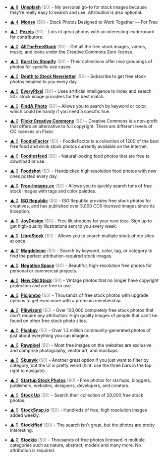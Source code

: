 - <a href="#vote-form" class="vote-link" rel="modal:open" id="recYK7HHknnHJpaS8">&#x25B2; <span class="count">8</span></a> &nbsp;**[Unsplash](https://unsplash.com/)** <span style="color: grey;">($0)</span> - My personal go-to for stock images because they're really easy to search and use. Attribution is also optional.

- <a href="#vote-form" class="vote-link" rel="modal:open" id="recraQ95TrgamaNGc">&#x25B2; <span class="count">4</span></a> &nbsp;**[Moose](https://photos.icons8.com/)** <span style="color: grey;">($0)</span> - Stock Photos Designed to Work Together — For Free

- <a href="#vote-form" class="vote-link" rel="modal:open" id="recLxG3XEnQjQDceS">&#x25B2; <span class="count">1</span></a> &nbsp;**[Pexels](https://www.pexels.com/)** <span style="color: grey;">($0)</span> - Lots of great photos with an interesting leaderboard for contributors.

- <a href="#vote-form" class="vote-link" rel="modal:open" id="recIS5H5VaUJ83d6w">&#x25B2; <span class="count">0</span></a> &nbsp;**[AllTheFreeStock](http://allthefreestock.com/)** <span style="color: grey;">($0)</span> - Get all the free stock images, videos, music, and icons under the Creative Commons Zero license.

- <a href="#vote-form" class="vote-link" rel="modal:open" id="recQAqPHrnZy66zov">&#x25B2; <span class="count">0</span></a> &nbsp;**[Burst by Shopify](https://burst.shopify.com/)** <span style="color: grey;">($0)</span> - Their collections offer nice groupings of photos for specific use cases.

- <a href="#vote-form" class="vote-link" rel="modal:open" id="recv9lJakirnjwcSC">&#x25B2; <span class="count">0</span></a> &nbsp;**[Death to Stock Newsletter](https://deathtothestockphoto.com/)** <span style="color: grey;">($0)</span> - Subscribe to get free stock photos emailed to you every day.

- <a href="#vote-form" class="vote-link" rel="modal:open" id="recRBilNc2uCNYLTl">&#x25B2; <span class="count">0</span></a> &nbsp;**[EveryPixel](https://everypixel.com/)** <span style="color: grey;">($0)</span> - Uses artificial intelligence to index and search 50+ stock image providers for the best match.

- <a href="#vote-form" class="vote-link" rel="modal:open" id="recaStYnx0tNznso0">&#x25B2; <span class="count">0</span></a> &nbsp;**[FindA.Photo](http://finda.photo/)** <span style="color: grey;">($0)</span> - Allows you to search by keyword or color, which could be handy if you need a specific hue.

- <a href="#vote-form" class="vote-link" rel="modal:open" id="recKvkYfkmPI7JVf7">&#x25B2; <span class="count">0</span></a> &nbsp;**[Flickr Creative Commons](https://www.flickr.com/creativecommons/)** <span style="color: grey;">($0)</span> - Creative Commons is a non-profit that offers an alternative to full copyright. There are different levels of CC licenses on Flickr.

- <a href="#vote-form" class="vote-link" rel="modal:open" id="recXWcuJf6EASZekd">&#x25B2; <span class="count">0</span></a> &nbsp;**[FoodieFactor](https://foodiefactor.com/)** <span style="color: grey;">($0)</span> - FoodieFactor is a collection of 1200 of the best free food and drink stock photos currently available on the internet.

- <a href="#vote-form" class="vote-link" rel="modal:open" id="recgr1e0q66SosOOG">&#x25B2; <span class="count">0</span></a> &nbsp;**[Foodiesfeed](https://foodiesfeed.com/)** <span style="color: grey;">($0)</span> - Natural looking food photos that are free to download or use.

- <a href="#vote-form" class="vote-link" rel="modal:open" id="rec4oJFE8MQPzz0de">&#x25B2; <span class="count">0</span></a> &nbsp;**[Foodshot](http://foodshot.co/)** <span style="color: grey;">($0)</span> - Handpicked high resolution food photos with new ones posted every day.

- <a href="#vote-form" class="vote-link" rel="modal:open" id="recBFTbmSEhej8soR">&#x25B2; <span class="count">0</span></a> &nbsp;**[Free-Images.cc](http://www.free-images.cc/)** <span style="color: grey;">($0)</span> - Allows you to quickly search tons of free stock images with tags and color palettes.

- <a href="#vote-form" class="vote-link" rel="modal:open" id="recBpNJ9ck3mFuZQS">&#x25B2; <span class="count">0</span></a> &nbsp;**[ISO Republic](https://isorepublic.com/)** <span style="color: grey;">($0)</span> - ISO Republic provides free stock photos for creatives, and has published over 3,000 CC0 licensed images since its inception.

- <a href="#vote-form" class="vote-link" rel="modal:open" id="rec12Z7VKI75qgBsp">&#x25B2; <span class="count">0</span></a> &nbsp;**[JoyDesign](https://joydesign.co/)** <span style="color: grey;">($0)</span> - Free illustrations for your next idea. Sign up to get high-quality illustrations sent to you every week.

- <a href="#vote-form" class="vote-link" rel="modal:open" id="rec0z2BmTjPA6hCWb">&#x25B2; <span class="count">0</span></a> &nbsp;**[LibreStock](http://librestock.com/)** <span style="color: grey;">($0)</span> - Allows you to search multiple stock photo sites at once.

- <a href="#vote-form" class="vote-link" rel="modal:open" id="recmIvUSPMaHMMCBZ">&#x25B2; <span class="count">0</span></a> &nbsp;**[Magdeleine](https://magdeleine.co/browse/)** <span style="color: grey;">($0)</span> - Search by keyword, color, tag, or category to find the perfect attribution-required stock images.

- <a href="#vote-form" class="vote-link" rel="modal:open" id="rec2CphrX9YV1C7LT">&#x25B2; <span class="count">0</span></a> &nbsp;**[Negative Space](https://www.negativespace.co/)** <span style="color: grey;">($0)</span> - Beautiful, high-resolution free photos for personal or commercial projects.

- <a href="#vote-form" class="vote-link" rel="modal:open" id="rec0BgF1lJ1iQwge8">&#x25B2; <span class="count">0</span></a> &nbsp;**[New Old Stock](https://nos.twnsnd.co/)** <span style="color: grey;">($0)</span> - Vintage photos that no longer have copyright protection and are free to use.

- <a href="#vote-form" class="vote-link" rel="modal:open" id="recuAPOM0GZDHXwtg">&#x25B2; <span class="count">0</span></a> &nbsp;**[Picjumbo](https://picjumbo.com/)** <span style="color: grey;">($0)</span> - Thousands of free stock photos with upgrade options to get even more with a premium membership.

- <a href="#vote-form" class="vote-link" rel="modal:open" id="rech7WkdMVQ5nrK2O">&#x25B2; <span class="count">0</span></a> &nbsp;**[Pikwizard](https://pikwizard.com/)** <span style="color: grey;">($0)</span> - Over 100,000 completely free stock photos that don't require any attribution. High quality images of people that can't be found on other free stock photo sites.

- <a href="#vote-form" class="vote-link" rel="modal:open" id="recZqw6pvl7QwHXZD">&#x25B2; <span class="count">0</span></a> &nbsp;**[Pixabay](http://pixabay.com/)** <span style="color: grey;">($0)</span> - Over 1.2 million community-generated photos of just about everything you can imagine.

- <a href="#vote-form" class="vote-link" rel="modal:open" id="reclT4AwUeqgphIGV">&#x25B2; <span class="count">0</span></a> &nbsp;**[Rawpixel](https://www.rawpixel.com/)** <span style="color: grey;">($0)</span> - Most free images on the websites are exclusive and comprise photography, vector art, and mockups.

- <a href="#vote-form" class="vote-link" rel="modal:open" id="reclaqcBVeb0AXMSB">&#x25B2; <span class="count">0</span></a> &nbsp;**[Skuawk](http://skuawk.com/)** <span style="color: grey;">($0)</span> - Another great option if you just want to filter by category, but the UI is pretty weird (hint: use the three bars in the top right to navigate).

- <a href="#vote-form" class="vote-link" rel="modal:open" id="rec9SH21hs3WMgijC">&#x25B2; <span class="count">0</span></a> &nbsp;**[Startup Stock Photos](http://startupstockphotos.com/)** <span style="color: grey;">($0)</span> - Free photos for startups, bloggers, publishers, websites, designers, developers, and creators.

- <a href="#vote-form" class="vote-link" rel="modal:open" id="rec8duarSE7WvJrvn">&#x25B2; <span class="count">0</span></a> &nbsp;**[Stock Up](http://www.sitebuilderreport.com/stock-up)** <span style="color: grey;">($0)</span> - Search their collection of 20,000 free stock photos.

- <a href="#vote-form" class="vote-link" rel="modal:open" id="reckhEhXvmHqvXzLk">&#x25B2; <span class="count">0</span></a> &nbsp;**[StockSnap.io](https://stocksnap.io/)** <span style="color: grey;">($0)</span> - Hundreds of free, high resolution images added weekly.

- <a href="#vote-form" class="vote-link" rel="modal:open" id="rec7YdiRb0vzYkjIk">&#x25B2; <span class="count">0</span></a> &nbsp;**[Stockified](https://www.stockified.com/)** <span style="color: grey;">($0)</span> - The search isn't great, but the photos are pretty interesting.

- <a href="#vote-form" class="vote-link" rel="modal:open" id="recPdZ2eNlR9MaeBF">&#x25B2; <span class="count">0</span></a> &nbsp;**[Stockio](https://www.stockio.com/)** <span style="color: grey;">($0)</span> - Thousands of free photos licensed in multiple categories such as nature, abstract, models and many more. No attribution is required.

